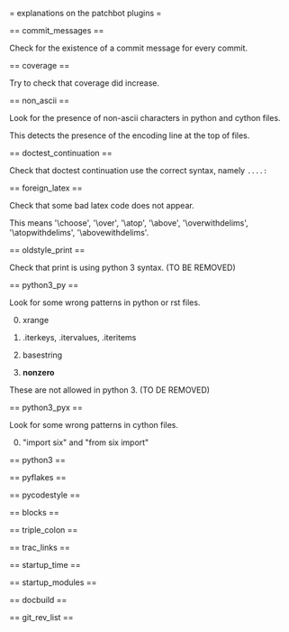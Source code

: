 = explanations on the patchbot plugins =

== commit_messages ==

Check for the existence of a commit message for every commit.

== coverage ==

Try to check that coverage did increase.

== non_ascii ==

Look for the presence of non-ascii characters in python and cython files.

This detects the presence of the encoding line at the top of files.

== doctest_continuation ==

Check that doctest continuation use the correct syntax, namely `....:`

== foreign_latex ==

Check that some bad latex code does not appear.

This means '\choose', '\over', '\atop', '\above', '\overwithdelims', '\atopwithdelims', '\abovewithdelims'.

== oldstyle_print ==

Check that print is using python 3 syntax. (TO BE REMOVED)

== python3_py ==

Look for some wrong patterns in python or rst files.

0) xrange

1) .iterkeys, .itervalues, .iteritems

2) basestring

3) __nonzero__

These are not allowed in python 3. (TO DE REMOVED)

== python3_pyx ==

Look for some wrong patterns in cython files.

0) "import six" and "from six import"

== python3 ==

== pyflakes ==

== pycodestyle ==

== blocks ==

== triple_colon ==

== trac_links ==

== startup_time ==

== startup_modules ==

== docbuild ==

== git_rev_list ==
